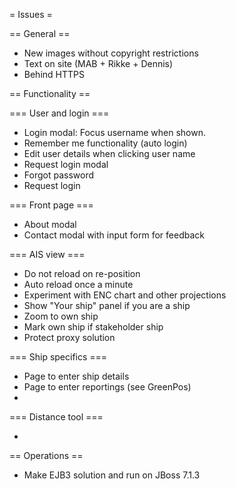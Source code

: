 = Issues =

== General ==

* New images without copyright restrictions
* Text on site (MAB + Rikke + Dennis)
* Behind HTTPS

== Functionality ==

=== User and login ===

* Login modal: Focus username when shown.
* Remember me functionality (auto login)
* Edit user details when clicking user name
* Request login modal
* Forgot password
* Request login


=== Front page ===

* About modal
* Contact modal with input form for feedback

=== AIS view ===

* Do not reload on re-position
* Auto reload once a minute
* Experiment with ENC chart and other projections
* Show "Your ship" panel if you are a ship
* Zoom to own ship
* Mark own ship if stakeholder ship
* Protect proxy solution
  
=== Ship specifics ===

* Page to enter ship details
* Page to enter reportings (see GreenPos)
* 

=== Distance tool ===

*

== Operations ==

* Make EJB3 solution and run on JBoss 7.1.3

